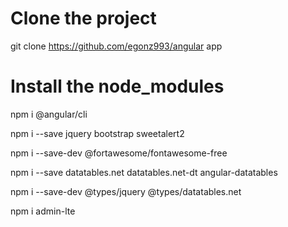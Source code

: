 # Clone the project

git clone https://github.com/egonz993/angular app

# Install the node_modules

npm i @angular/cli

npm i --save jquery bootstrap sweetalert2

npm i --save-dev @fortawesome/fontawesome-free

npm i --save datatables.net datatables.net-dt angular-datatables

npm i --save-dev @types/jquery @types/datatables.net

npm i admin-lte